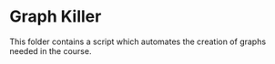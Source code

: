 # Graph Killer

This folder contains a script which automates the creation of graphs needed in the course. 
